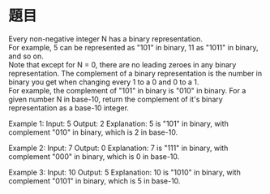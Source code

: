 題目
===
Every non-negative integer N has a binary representation.  
For example, 5 can be represented as "101" in binary, 11 as "1011" in binary, and so on.  
Note that except for N = 0, there are no leading zeroes in any binary representation.
The complement of a binary representation is the number in binary you get when changing every 1 to a 0 and 0 to a 1.  
For example, the complement of "101" in binary is "010" in binary.
For a given number N in base-10, return the complement of it's binary representation as a base-10 integer.

 
Example 1:
Input: 5
Output: 2
Explanation: 5 is "101" in binary, with complement "010" in binary, which is 2 in base-10.

Example 2:
Input: 7
Output: 0
Explanation: 7 is "111" in binary, with complement "000" in binary, which is 0 in base-10.

Example 3:
Input: 10
Output: 5
Explanation: 10 is "1010" in binary, with complement "0101" in binary, which is 5 in base-10.
